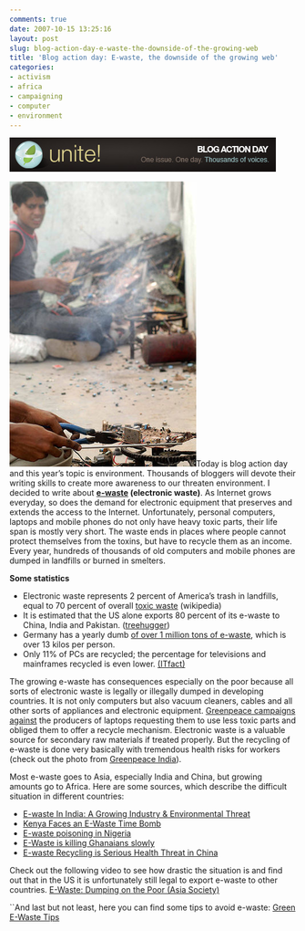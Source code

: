 ```yaml
---
comments: true
date: 2007-10-15 13:25:16
layout: post
slug: blog-action-day-e-waste-the-downside-of-the-growing-web
title: 'Blog action day: E-waste, the downside of the growing web'
categories:
- activism
- africa
- campaigning
- computer
- environment
---
```


[ ![blogaction.jpg](/images/blogaction.jpg)](http://blogactionday.org)

[![Greenpeace India](/images/34473429_1febdec19d.jpg)](http://www.flickr.com/photos/greenpeaceindia/34473429/)Today is blog action day and this year’s topic is environment. Thousands of bloggers will devote their writing skills to create more awareness to our threaten environment. I decided to write about **[e-waste](http://en.wikipedia.org/wiki/E-waste) (electronic waste)**. As Internet grows everyday, so does the demand for electronic equipment that preserves and extends the access to the Internet. Unfortunately, personal computers, laptops and mobile phones do not only have heavy toxic parts, their life span is mostly very short. The waste ends in places where people cannot protect themselves from the toxins, but  have to recycle them as an income. Every year, hundreds of thousands of old computers and mobile  phones are dumped in landfills or burned in smelters.

**Some statistics**




  * Electronic waste represents 2 percent of America’s trash in landfills, equal to 70 percent of overall [toxic waste](http://en.wikipedia.org/wiki/Toxic_waste) (wikipedia)
  * It is estimated that the US alone exports 80 percent of its e-waste to China, India and Pakistan. ([treehugger](http://www.treehugger.com/files/2007/10/e-waste_in_india.php))
  * Germany has a yearly dumb [of over 1 million tons of e-waste](http://ewasteguide.info/international_e_waste_generation), which is over 13 kilos per person.
  * Only 11% of PCs are recycled; the percentage for televisions and mainframes recycled is even lower. [(ITfact)](http://itfact.blogspot.com/2007/08/technology-facts-figures_4703.html)


The growing e-waste has consequences especially on the poor because all sorts of electronic waste is legally or illegally dumped in developing countries. It is not only computers but also vacuum cleaners, cables and all other sorts of appliances and electronic equipment. [Greenpeace campaigns against](http://www.greenpeace.org/international/campaigns/toxics/electronics) the producers of laptops requesting them to use less toxic parts and obliged them to offer a recycle mechanism. Electronic waste is a valuable source for secondary raw materials if treated properly. But the recycling of e-waste is done very basically with tremendous health risks for workers (check out the photo from [Greenpeace India](http://www.greenpeace.org/india/)).

Most e-waste goes to Asia, especially India and China, but growing amounts go to Africa. Here are some sources, which describe the difficult situation in different countries:




  * [E-waste In India: A Growing Industry & Environmental Threat](http://www.treehugger.com/files/2007/10/e-waste_in_india.php)
  * [Kenya Faces an E-Waste Time Bomb](http://kenvironews.wordpress.com/2007/09/20/kenya-faces-an-e-waste-time-bomb/)
  * [ E-waste poisoning in Nigeria](http://www.greendiary.com/entry/e-waste-poisoning-in-nigeria/)
  * [E-Waste is killing Ghanaians slowly](http://ghananewsonline.blogspot.com/2007/08/e-waste-is-killing-ghanaians-slowly.html)
  * [E-waste Recycling is Serious Health Threat in China](http://www.treehugger.com/files/2007/07/e-waste_recycling_threat.php)


Check out the following video to see how drastic the situation is and find out that in the US it is unfortunately still legal to export e-waste to other countries. [E-Waste: Dumping on the Poor (Asia Society)](http://www.youtube.com/watch?v=EXzsqTFwV3Q&eurl=http%3A%2F%2Fwww%2Econservationreport%2Ecom%2F2007%2F10%2Fe%2Dwaste%2Ddumping%2Don%2Dpoor%2Ehtml)

``And last but not least, here you can find some tips to avoid e-waste: [Green E-Waste Tips](http://www.fon.org.cn/greenchoice/index_eng.php?var1=content/waste/ewaste/ewaste_1.htm)
